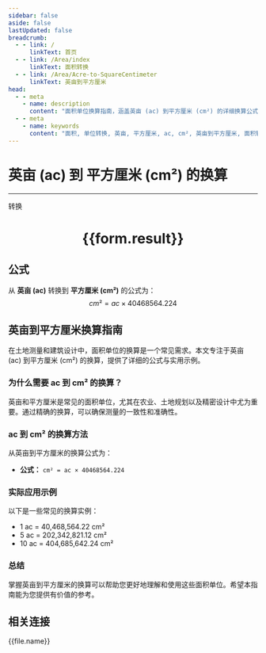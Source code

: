 ```yaml
---
sidebar: false
aside: false
lastUpdated: false
breadcrumb:
  - - link: /
      linkText: 首页
  - - link: /Area/index
      linkText: 面积转换
  - - link: /Area/Acre-to-SquareCentimeter
      linkText: 英亩到平方厘米
head:
  - - meta
    - name: description
      content: "面积单位换算指南，涵盖英亩 (ac) 到平方厘米 (cm²) 的详细换算公式与说明。"
  - - meta
    - name: keywords
      content: "面积, 单位转换, 英亩, 平方厘米, ac, cm², 英亩到平方厘米, 面积转换指南"
---
```

# 英亩 (ac) 到 平方厘米 (cm²) 的换算
---
<script setup>
import { onMounted, reactive, inject, ref } from 'vue'
import { NButton, NForm, NFormItem, NInput, NInputNumber, NSelect, NCard, useMessage,NGrid ,NGi } from 'naive-ui'
import { defineClientComponent } from 'vitepress'
import { Area } from '../../files';

const convert = inject('convert')

const form = reactive({
  number: null,
  result: '',
})

const convertHandler = () => {
  if (form.number !== null && !isNaN(form.number)) {
    const convertedValue = parseFloat(form.number) * 40468564.224
    form.result = `${form.number}ac = ${convertedValue.toFixed(2)}cm²`
  } else {
    form.result = '请输入有效的数值。'
  }
}
</script>

<n-form size="large" :model="form">
  <n-form-item label="英亩 (ac)">
    <n-input-number v-model:value="form.number" placeholder="输入英亩" style="width: 100%" />
  </n-form-item>
  <n-form-item>
    <n-button type="primary" @click="convertHandler" block>转换</n-button>
  </n-form-item>
</n-form>

<n-card  embedded :bordered="false" hoverable>
  <div  style="text-align:center">
    <h1>{{form.result}}</h1>
  </div>
</n-card>

## 公式

从 **英亩 (ac)** 转换到 **平方厘米 (cm²)** 的公式为：
$$ cm² = ac \times 40468564.224 $$

## 英亩到平方厘米换算指南

在土地测量和建筑设计中，面积单位的换算是一个常见需求。本文专注于英亩 (ac) 到平方厘米 (cm²) 的换算，提供了详细的公式与实用示例。

### 为什么需要 ac 到 cm² 的换算？

英亩和平方厘米是常见的面积单位，尤其在农业、土地规划以及精密设计中尤为重要。通过精确的换算，可以确保测量的一致性和准确性。

### ac 到 cm² 的换算方法

从英亩到平方厘米的换算公式为：

- **公式：** `cm² = ac × 40468564.224`

### 实际应用示例

以下是一些常见的换算实例：

- 1 ac = 40,468,564.22 cm²
- 5 ac = 202,342,821.12 cm²
- 10 ac = 404,685,642.24 cm²

### 总结

掌握英亩到平方厘米的换算可以帮助您更好地理解和使用这些面积单位。希望本指南能为您提供有价值的参考。

## 相关连接
<n-grid x-gap="12" :cols="3">
  <n-gi v-for="(file, index) in Area" :key="index">
    <n-button
      text
      tag="a"
      :href="file.path"
      type="primary"
    >
      {{file.name}}
    </n-button>
  </n-gi>
</n-grid>